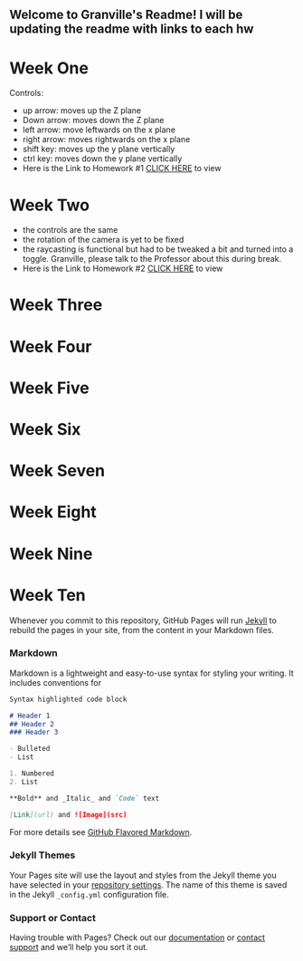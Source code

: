 ## Welcome to Granville's Readme! I will be updating the readme with links to each hw

# Week One
Controls: 
- up arrow: moves up the Z plane 
- Down arrow: moves down the Z plane 
- left arrow: move leftwards on the x plane
- right arrow: moves rightwards on the x plane
- shift key: moves up the y plane vertically
- ctrl key: moves down the y plane vertically
- Here is the Link to Homework #1 [CLICK HERE](https://Gman9000.github.io/GranvilleCreativeWeb.github.io/gj506HW1.html) to view

# Week Two
- the controls are the same
- the rotation of the camera is yet to be fixed
- the raycasting is functional but had to be tweaked a bit and turned into a toggle. Granville, please talk to the Professor about this during break.
- Here is the Link to Homework #2 [CLICK HERE](https://Gman9000.github.io/GranvilleCreativeWeb.github.io/gj506HW2.html) to view
# Week Three
# Week Four
# Week Five
# Week Six
# Week Seven
# Week Eight
# Week Nine
# Week Ten



Whenever you commit to this repository, GitHub Pages will run [Jekyll](https://jekyllrb.com/) to rebuild the pages in your site, from the content in your Markdown files.

### Markdown

Markdown is a lightweight and easy-to-use syntax for styling your writing. It includes conventions for

```markdown
Syntax highlighted code block

# Header 1
## Header 2
### Header 3

- Bulleted
- List

1. Numbered
2. List

**Bold** and _Italic_ and `Code` text

[Link](url) and ![Image](src)
```

For more details see [GitHub Flavored Markdown](https://guides.github.com/features/mastering-markdown/).

### Jekyll Themes

Your Pages site will use the layout and styles from the Jekyll theme you have selected in your [repository settings](https://github.com/Gman9000/Gman9000.github.io/settings). The name of this theme is saved in the Jekyll `_config.yml` configuration file.

### Support or Contact

Having trouble with Pages? Check out our [documentation](https://help.github.com/categories/github-pages-basics/) or [contact support](https://github.com/contact) and we’ll help you sort it out.
